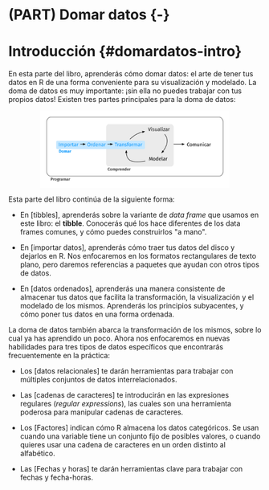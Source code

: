 
# (PART) Domar datos {-}


# Introducción {#domardatos-intro}

En esta parte del libro, aprenderás cómo domar datos: el arte de tener tus datos en R de una forma conveniente para su visualización y modelado. La doma de datos es muy importante: ¡sin ella no puedes trabajar con tus propios datos! Existen tres partes principales para la doma de datos:

<img src="diagrams_w_text_as_path/es/data-science-wrangle.svg" width="75%" style="display: block; margin: auto;" />

Esta parte del libro continúa de la siguiente forma:

* En [tibbles], aprenderás sobre la variante de _data frame_ que usamos
 en este libro: el __tibble__. Conocerás qué los hace diferentes de los
 data frames comunes, y cómo puedes construirlos "a mano".

* En [importar datos], aprenderás cómo traer tus datos del disco y dejarlos en R.
 Nos enfocaremos en los formatos rectangulares de texto plano, pero daremos referencias
 a paquetes que ayudan con otros tipos de datos.

* En [datos ordenados], aprenderás una manera consistente de almacenar
 tus datos que facilita la transformación, la visualización y el modelado de los mismos.
 Aprenderás los principios subyacentes, y cómo poner tus datos en una forma ordenada.

La doma de datos también abarca la transformación de los mismos, sobre lo cual ya has aprendido un poco. Ahora nos enfocaremos en nuevas habilidades para tres tipos de datos específicos que encontrarás frecuentemente en la práctica:

* Los [datos relacionales] te darán herramientas para trabajar con múltiples
 conjuntos de datos interrelacionados.

* Las [cadenas de caracteres] te introducirán en las expresiones regulares (_regular expressions_), las cuales son una herramienta
 poderosa para manipular cadenas de caracteres.

* Los [Factores] indican cómo R almacena los datos categóricos. Se usan cuando una variable
 tiene un conjunto fijo de posibles valores, o cuando quieres usar una cadena de caracteres en un
 orden distinto al alfabético.

* Las [Fechas y horas] te darán herramientas clave para trabajar con
 fechas y fecha-horas.

